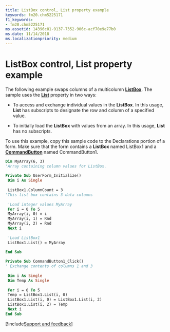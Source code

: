 ```yaml
---
title: ListBox control, List property example
keywords: fm20.chm5225171
f1_keywords:
- fm20.chm5225171
ms.assetid: 14396c81-9137-7352-906c-acf70e9e77b0
ms.date: 11/14/2018
ms.localizationpriority: medium
---
```



# ListBox control, List property example

The following example swaps columns of a multicolumn **[ListBox](listbox-control.md)**. The sample uses the **[List](list-property-microsoft-forms.md)** property in two ways:

- To access and exchange individual values in the **ListBox**. In this usage, **List** has subscripts to designate the row and column of a specified value.
    
- To initially load the **ListBox** with values from an array. In this usage, **List** has no subscripts.
    
To use this example, copy this sample code to the Declarations portion of a form. Make sure that the form contains a **ListBox** named ListBox1 and a **[CommandButton](commandbutton-control.md)** named CommandButton1.



```vb
Dim MyArray(6, 3) 
'Array containing column values for ListBox. 
 
Private Sub UserForm_Initialize() 
 Dim i As Single 
 
 ListBox1.ColumnCount = 3 
'This list box contains 3 data columns 
 
 'Load integer values MyArray 
 For i = 0 To 5 
 MyArray(i, 0) = i 
 MyArray(i, 1) = Rnd 
 MyArray(i, 2) = Rnd 
 Next i 
 
 'Load ListBox1 
 ListBox1.List() = MyArray 
 
End Sub
```


```vb
Private Sub CommandButton1_Click() 
' Exchange contents of columns 1 and 3 
 
 Dim i As Single 
 Dim Temp As Single 
 
 For i = 0 To 5 
 Temp = ListBox1.List(i, 0) 
 ListBox1.List(i, 0) = ListBox1.List(i, 2) 
 ListBox1.List(i, 2) = Temp 
 Next i 
End Sub
```

[!include[Support and feedback](~/includes/feedback-boilerplate.md)]
